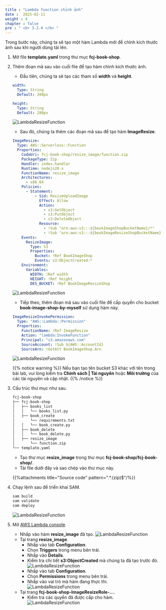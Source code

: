 ```yaml
---
title : "Lambda function chỉnh ảnh"
date :  2025-02-11
weight : 4
chapter : false
pre : " <b> 3.2.4 </b> "
---
```

Trong bước này, chúng ta sẽ tạo một hàm Lambda mới để chỉnh kích thước ảnh sau khi người dùng tải lên.

1. Mở file **template.yaml** trong thư mục **fcj-book-shop**.

2. Thêm đoạn mã sau vào cuối file để tạo hàm chỉnh kích thước ảnh.
    - Đầu tiên, chúng ta sẽ tạo các tham số **width** và **height**.

    ```yml
    width:
      Type: String
      Default: 200px

    height:
      Type: String
      Default: 280px
    ```

    ![LambdaResizeFunction](/images/temp/1/53.png?width=90pc)
    - Sau đó, chúng ta thêm các đoạn mã sau để tạo hàm **ImageResize**.

    ```yml
    ImageResize:
      Type: AWS::Serverless::Function
      Properties:
        CodeUri: fcj-book-shop/resize_image/function.zip
        PackageType: Zip
        Handler: index.handler
        Runtime: nodejs20.x
        FunctionName: resize_image
        Architectures:
          - x86_64
        Policies:
          - Statement:
              - Sid: ResizeUploadImage
                Effect: Allow
                Action:
                  - s3:GetObject
                  - s3:PutObject
                  - s3:DeleteObject
                Resource:
                  - !Sub "arn:aws:s3:::${bookImageShopBucketName}/*"
                  - !Sub "arn:aws:s3:::${bookImageResizeShopBucketName}/*"
        Events:
          ResizeImage:
            Type: S3
            Properties:
              Bucket: !Ref BookImageShop
              Events: s3:ObjectCreated:*
        Environment:
          Variables:
            WIDTH: !Ref width
            HEIGHT: !Ref height
            DES_BUCKET: !Ref BookImageResizeShop
    ```

    ![LambdaResizeFunction](/images/temp/1/54.png?width=90pc)
    - Tiếp theo, thêm đoạn mã sau vào cuối file để cấp quyền cho bucket **book-image-shop-by-myself** sử dụng hàm này.

    ```yml
    ImageResizeInvokePermission:
      Type: "AWS::Lambda::Permission"
      Properties:
        FunctionName: !Ref ImageResize
        Action: "lambda:InvokeFunction"
        Principal: "s3.amazonaws.com"
        SourceAccount: !Sub ${AWS::AccountId}
        SourceArn: !GetAtt BookImageShop.Arn
    ```

    ![LambdaResizeFunction](/images/temp/1/55.png?width=90pc)

    {{% notice warning %}}
    Nếu bạn tạo tên bucket S3 khác với tên trong bài lab, vui lòng kiểm tra **Chính sách | Tài nguyên** hoặc **Môi trường** của các tài nguyên và cập nhật.
    {{% /notice %}}

3. Cấu trúc thư mục như sau.

    ```txt
    fcj-book-shop
    ├── fcj-book-shop
    │   ├── books_list
    │   │   └── books_list.py
    │   ├── book_create
    │       └── requirements.txt
    │   │   └── book_create.py
    │   ├── book_delete
    │   │   └── book_delete.py
    │   ├── resize_image
    │       └── function.zip
    └── template.yaml
    ```

    - Tạo thư mục **resize_image** trong thư mục **fcj-book-shop/fcj-book-shop/**.
    - Tải file dưới đây và sao chép vào thư mục này.

    {{%attachments title="Source code" pattern=".*\.(zip)$"/%}}

4. Chạy lệnh sau để triển khai SAM.

    ```bash
    sam build
    sam validate
    sam deploy
    ```

    ![LambdaResizeFunction](/images/temp/1/56.png?width=90pc)

5. Mở [AWS Lambda console](https://ap-southeast-1.console.aws.amazon.com/lambda/home?region=ap-southeast-1#/functions).
    - Nhấp vào hàm **resize_image** đã tạo.
    ![LambdaResizeFunction](/images/temp/1/57.png?width=90pc)
    - Tại trang **resize_image**.
      - Nhấp vào tab **Configuration**.
      - Chọn **Triggers** trong menu bên trái.
      - Nhấp vào **Details**.
      - Kiểm tra chi tiết **s3:ObjectCreated** mà chúng ta đã tạo trước đó.
      ![LambdaResizeFunction](/images/temp/1/60.png?width=90pc)
      - Nhấp vào tab **Configuration**.
      - Chọn **Permissions** trong menu bên trái.
      - Nhấp vào vai trò mà hàm đang thực thi.
      ![LambdaResizeFunction](/images/temp/1/58.png?width=90pc)
    - Tại trang **fcj-book-shop-ImageResizeRole-...**.
      - Kiểm tra các quyền đã được cấp cho hàm.
      ![LambdaResizeFunction](/images/temp/1/59.png?width=90pc)
